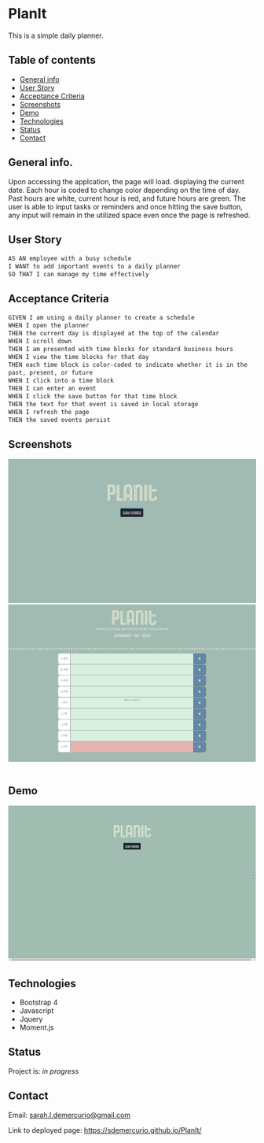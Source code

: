 # PlanIt
This is a simple daily planner.

## Table of contents
* [General info](#general-info)
* [User Story](#user-story)
* [Acceptance Criteria](#acceptance-criteria)
* [Screenshots](#screenshots)
* [Demo](#demo)
* [Technologies](#technologies)
* [Status](#status)
* [Contact](#contact)

## General info.
Upon accessing the applcation, the page will load. displaying the current date. Each hour is coded to change color depending on the time of day. Past hours are white, current hour is red, and future hours are green. The user is able to input tasks or reminders and once hitting the save button, any input will remain in the utilized space even once the page is refreshed.

## User Story

```
AS AN employee with a busy schedule
I WANT to add important events to a daily planner
SO THAT I can manage my time effectively
```


## Acceptance Criteria

```
GIVEN I am using a daily planner to create a schedule
WHEN I open the planner
THEN the current day is displayed at the top of the calendar
WHEN I scroll down
THEN I am presented with time blocks for standard business hours
WHEN I view the time blocks for that day
THEN each time block is color-coded to indicate whether it is in the past, present, or future
WHEN I click into a time block
THEN I can enter an event
WHEN I click the save button for that time block
THEN the text for that event is saved in local storage
WHEN I refresh the page
THEN the saved events persist
```

## Screenshots
![landing-page](assets/images/landing-page.PNG)
![planner](assets/images/planner.PNG)
```
```
## Demo
![PlanIt Demo](assets/images/PlanIt.gif)


## Technologies
* Bootstrap 4
* Javascript
* Jquery
* Moment.js

## Status
Project is: _in progress_

## Contact
Email: sarah.l.demercurio@gmail.com

Link to deployed page: https://sdemercurio.github.io/PlanIt/

